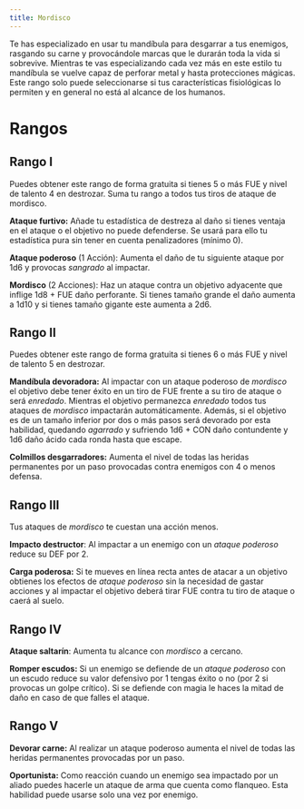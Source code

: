 ```yaml
---
title: Mordisco
---
```


Te has especializado en usar tu mandíbula para desgarrar a tus enemigos, rasgando su carne y provocándole marcas que le durarán toda la vida si sobrevive. Mientras te vas especializando cada vez más en este estilo tu mandíbula se vuelve capaz de perforar metal y hasta protecciones mágicas. Este rango solo puede seleccionarse si tus características fisiológicas lo permiten y en general no está al alcance de los humanos. 

# Rangos

## Rango I

Puedes obtener este rango de forma gratuita si tienes 5 o más FUE y nivel de talento 4 en destrozar. Suma tu rango a todos tus tiros de ataque de mordisco.

**Ataque furtivo:** Añade tu estadística de destreza al daño si tienes ventaja en el ataque o el objetivo no puede defenderse. Se usará para ello tu estadística pura sin tener en cuenta penalizadores (mínimo 0).

**Ataque poderoso** (1 Acción): Aumenta el daño de tu siguiente ataque por 1d6 y provocas *sangrado* al impactar.

**Mordisco** (2 Acciones): Haz un ataque contra un objetivo adyacente que inflige 1d8 + FUE daño perforante. Si tienes tamaño grande el daño aumenta a 1d10 y si tienes tamaño gigante este aumenta a 2d6.

## Rango II

Puedes obtener este rango de forma gratuita si tienes 6 o más FUE y nivel de talento 5 en destrozar.

**Mandíbula devoradora:** Al impactar con un ataque poderoso de *mordisco* el objetivo debe tener éxito en un tiro de FUE frente a su tiro de ataque o será *enredado*. Mientras el objetivo permanezca *enredado* todos tus ataques de *mordisco* impactarán automáticamente. Además, si el objetivo es de un tamaño inferior por dos o más pasos será devorado por esta habilidad, quedando *agarrado* y sufriendo 1d6 + CON daño contundente y 1d6 daño ácido cada ronda hasta que escape.

**Colmillos desgarradores:** Aumenta el nivel de todas las heridas permanentes por un paso provocadas contra enemigos con 4 o menos defensa.

## Rango III

Tus ataques de *mordisco* te cuestan una acción menos.

**Impacto destructor**: Al impactar a un enemigo con un *ataque poderoso* reduce su DEF por 2.

**Carga poderosa:** Si te mueves en línea recta antes de atacar a un objetivo obtienes los efectos de *ataque poderoso* sin la necesidad de gastar acciones y al impactar el objetivo deberá tirar FUE contra tu tiro de ataque o caerá al suelo.

## Rango IV

**Ataque saltarín**: Aumenta tu alcance con *mordisco* a cercano.

**Romper escudos:** Si un enemigo se defiende de un *ataque poderoso* con un escudo reduce su valor defensivo por 1 tengas éxito o no (por 2 si provocas un golpe crítico). Si se defiende con magia le haces la mitad de daño en caso de que falles el ataque.

## Rango V

**Devorar carne:** Al realizar un ataque poderoso aumenta el nivel de todas las heridas permanentes provocadas por un paso.

**Oportunista:** Como reacción cuando un enemigo sea impactado por un aliado puedes hacerle un ataque de arma que cuenta como flanqueo. Esta habilidad puede usarse solo una vez por enemigo.
